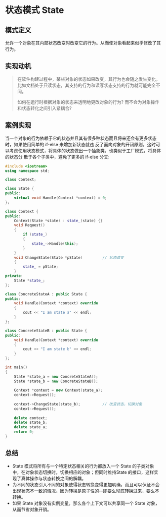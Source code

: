 # 状态模式 State

## 模式定义

允许一个对象在其内部状态改变时改变它的行为。从而使对象看起来似乎修改了其行为。

## 实现动机

>在软件构建过程中，某些对象的状态如果改变，其行为也会随之发生变化，比如文档处于只读状态，其支持的行为和读写状态支持的行为就可能完全不同。
>
>如何在运行时根据对象的状态来透明地更改对象的行为? 而不会为对象操作和状态转化之间引入紧耦合?

## 案例实现

当一个对象的行为依赖于它的状态并且其有很多种状态而且将来还会有更多状态时，如果使用简单的 if-else 来增加新状态就违
反了面向对象的开闭原则，这时可以考虑使用状态模式，将具体的状态做出一个抽象类，也类似于工厂模式，将具体的状态分
散于各个子类中，避免了更多的 if-else 分支:

```cpp
#include <iostream>
using namespace std;

class Context;

class State {
public:
	virtual void Handle(Context *context) = 0;
};

class Context {
public:
	Context(State *state) : state_(state) {}
	void Request() 
    {
		if (state_) 
    	{
			state_->Handle(this);
		}
	}
	void ChangeState(State *pState) 		// 状态改变
    { 
        state_ = pState; 
    }
private:
	State *state_;
};

class ConcreteStateA : public State {
public:
	void Handle(Context *context) override 
    { 
        cout << "I am state a" << endl; 
    }
};

class ConcreteStateB : public State {
public:
	void Handle(Context *context) override 
    { 
        cout << "I am state b" << endl; 
    }
};
```



```cpp
int main() 
{
	State *state_a = new ConcreteStateA();
	State *state_b = new ConcreteStateB();
    
	Context *context = new Context(state_a);
	context->Request();
    
	context->ChangeState(state_b);			// 改变状态，切换对象
	context->Request();
    
	delete context;
	delete state_b;
	delete state_a;
	return 0;
}
```

## 总结

- State 模式将所有与一个特定状态相关的行为都放入一个 State 的子类对象中，在对象状态切换时，切换相应的对象；但同时维持State 的接口，这样实现了真体操作与状态转换之间的解耦。
- 为不同的状态引入不同的对象使得状态转换变得更加明确，而且可以保证不会出现状态不一致的情况，因为转换是原子性的--即要么彻底转换过来，要么不转换。
- 如果 State 对象没有实例变量，那么各个上下文可以共享同一个 State 对象，从而节省对象开销。